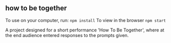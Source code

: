 ## how to be together


To use on your computer, run:
`npm install`
To view in the browser
`npm start`

A project designed for a short performance 'How To Be Together', where at the end audience entered responses to the prompts given.
